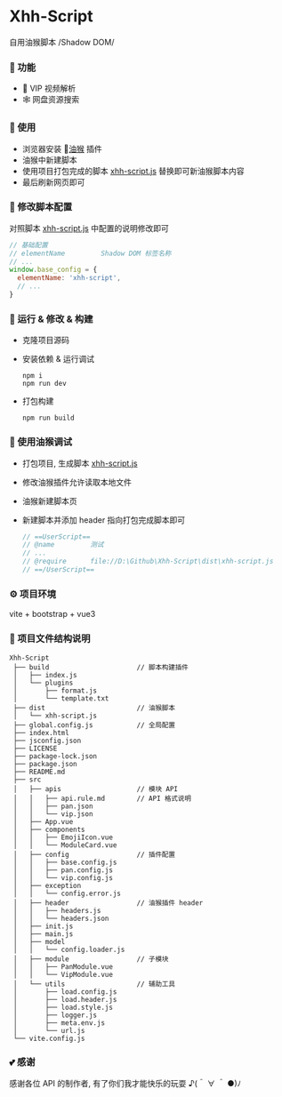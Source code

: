 # Xhh-Script

自用油猴脚本 /Shadow DOM/

### 🧰 功能

- 🎥 VIP 视频解析
- 🕸 网盘资源搜索

### 📖 使用

- 浏览器安装 🔗[油猴](https://www.tampermonkey.net/) 插件
- 油猴中新建脚本
- 使用项目打包完成的脚本 [xhh-script.js](./dist/xhh-script.js) 替换即可新油猴脚本内容
- 最后刷新网页即可

### 🔨 修改脚本配置

对照脚本 [xhh-script.js](./dist/xhh-script.js) 中配置的说明修改即可

```javascript
// 基础配置
// elementName         Shadow DOM 标签名称
// ...
window.base_config = {
  elementName: 'xhh-script',
  // ...
}
```

### 🧪 运行 & 修改 & 构建

- 克隆项目源码
- 安装依赖 & 运行调试

  ```shell
  npm i
  npm run dev
  ```

- 打包构建

  ```shell
  npm run build
  ```

### 📂 使用油猴调试

- 打包项目, 生成脚本 [xhh-script.js](./dist/xhh-script.js)
- 修改油猴插件允许读取本地文件
- 油猴新建脚本页
- 新建脚本并添加 header 指向打包完成脚本即可

  ```javascript
  // ==UserScript==
  // @name         测试
  // ...
  // @require      file://D:\Github\Xhh-Script\dist\xhh-script.js
  // ==/UserScript==
  ```

### ⚙ 项目环境

vite + bootstrap + vue3

### 🌳 项目文件结构说明

```text
Xhh-Script
 ├── build                      // 脚本构建插件
 │   ├── index.js
 │   └── plugins
 │       ├── format.js
 │       └── template.txt
 ├── dist                       // 油猴脚本
 │   └── xhh-script.js
 ├── global.config.js           // 全局配置
 ├── index.html
 ├── jsconfig.json
 ├── LICENSE
 ├── package-lock.json
 ├── package.json
 ├── README.md
 ├── src
 │   ├── apis                   // 模块 API
 │   │   ├── api.rule.md        // API 格式说明
 │   │   ├── pan.json
 │   │   └── vip.json
 │   ├── App.vue
 │   ├── components
 │   │   ├── EmojiIcon.vue
 │   │   └── ModuleCard.vue
 │   ├── config                 // 插件配置
 │   │   ├── base.config.js
 │   │   ├── pan.config.js
 │   │   └── vip.config.js
 │   ├── exception
 │   │   └── config.error.js
 │   ├── header                 // 油猴插件 header
 │   │   ├── headers.js
 │   │   └── headers.json
 │   ├── init.js
 │   ├── main.js
 │   ├── model
 │   │   └── config.loader.js
 │   ├── module                 // 子模块
 │   │   ├── PanModule.vue
 │   │   └── VipModule.vue
 │   └── utils                  // 辅助工具
 │       ├── load.config.js
 │       ├── load.header.js
 │       ├── load.style.js
 │       ├── logger.js
 │       ├── meta.env.js
 │       └── url.js
 └── vite.config.js
```

### 💕 感谢

感谢各位 API 的制作者, 有了你们我才能快乐的玩耍 ♪(＾ ∀ ＾ ●)ﾉ
